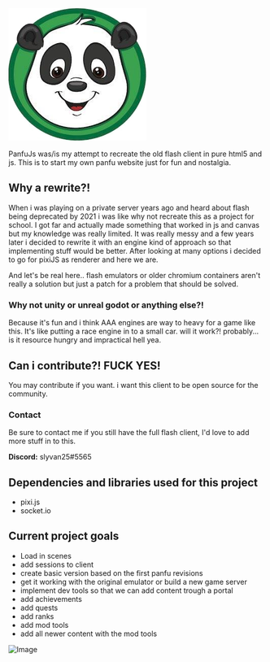![image](https://github.com/Slyvan25/PanfuJS/blob/master/src/images/panda.png)

PanfuJs was/is my attempt to recreate the old flash client in pure html5 and js.
This is to start my own panfu website just for fun and nostalgia.

## Why a rewrite?!

When i was playing on a private server years ago and heard about flash being deprecated by 2021 i was like why not recreate this as a project for school.
I got far and actually made something that worked in js and canvas but my knowledge was really limited.
It was really messy and a few years later i decided to rewrite it with an engine kind of approach so that implementing stuff would be better.
After looking at many options i decided to go for pixiJS as renderer and here we are.

And let's be real here.. flash emulators or older chromium containers aren't really a solution but just a patch for a problem that should be solved.

### Why not unity or unreal godot or anything else?!
Because it's fun and i think AAA engines are way to heavy for a game like this.
It's like putting a race engine in to a small car. will it work?! probably... is it resource hungry and impractical hell yea.


## Can i contribute?! FUCK YES!
You may contribute if you want. i want this client to be open source for the community.

### Contact

Be sure to contact me if you still have the full flash client, I'd love to add more stuff in to this.

**Discord:** slyvan25#5565


## Dependencies and libraries used for this project
- pixi.js
- socket.io

## Current project goals
- Load in scenes
- add sessions to client
- create basic version based on the first panfu revisions
- get it working with the original emulator or build a new game server
- implement dev tools so that we can add content trough a portal
- add achievements
- add quests
- add ranks
- add mod tools
- add all newer content with the mod tools

![Image](https://tcrf.net/images/thumb/3/37/Panfu-Map_Nov07.jpg/400px-Panfu-Map_Nov07.jpg)


